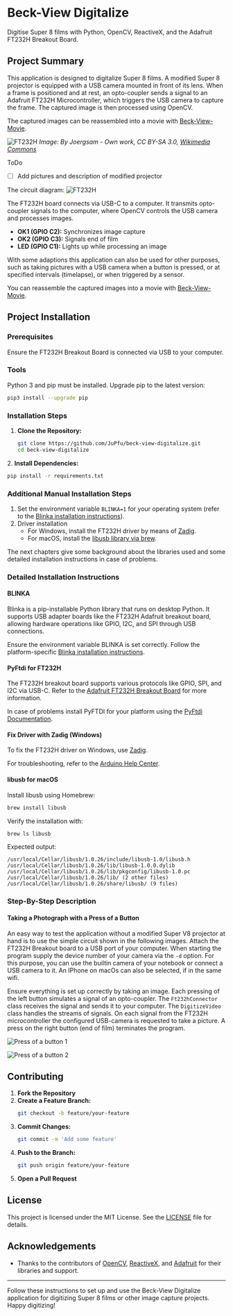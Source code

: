 # Beck-View Digitalize

Digitise Super 8 films with Python, OpenCV, ReactiveX, and the Adafruit FT232H Breakout Board.

## Project Summary

This application is designed to digitalize Super 8 films. A modified Super 8 projector is equipped with a USB camera mounted in front of its lens. When a frame is positioned and at rest, an opto-coupler sends a signal to an Adafruit FT232H Microcontroller, which triggers the USB camera to capture the frame. The captured image is then processed using OpenCV.

The captured images can be reassembled into a movie with [Beck-View-Movie](https://github.com/JuPfu/beck-view-movie).

![FT232H](./assets/img/BauerProjektorT610.png)
*Image: By Joergsam - Own work, CC BY-SA 3.0, [Wikimedia Commons](https://commons.wikimedia.org/w/index.php?curid=18493617)*

ToDo
- [ ] Add pictures and description of modified projector

The circuit diagram:
![FT232H](./assets/img/FT232-Board_Optocoupler.png)

The FT232H board connects via USB-C to a computer. It transmits opto-coupler signals to the computer, where OpenCV controls the USB camera and processes images.

- **OK1 (GPIO C2):** Synchronizes image capture
- **OK2 (GPIO C3):** Signals end of film
- **LED (GPIO C1):** Lights up while processing an image

With some adaptions this application can also be used for other purposes, such as taking pictures with a USB camera when a button is pressed, or at specified intervals (timelapse), or when triggered by a sensor.

You can reassemble the captured images into a movie with [Beck-View-Movie](https://github.com/JuPfu/beck-view-movie).

## Project Installation

### Prerequisites

Ensure the FT232H Breakout Board is connected via USB to your computer.

### Tools

Python 3 and pip must be installed. Upgrade pip to the latest version:
```bash
pip3 install --upgrade pip
```

### Installation Steps

1. **Clone the Repository:**
   ```bash
   git clone https://github.com/JuPfu/beck-view-digitalize.git
   cd beck-view-digitalize
   ```

<a id="install_dependencies"></a>
2. **Install Dependencies:**
   ```bash
   pip install -r requirements.txt
   ```

### Additional Manual Installation Steps

1. Set the environment variable `BLINKA=1` for your operating system (refer to the [Blinka installation instructions](https://learn.adafruit.com/circuitpython-on-any-computer-with-ft232h/setup)).
2. Driver installation
   - For Windows, install the FT232H driver by means of [Zadig](#zadig).
   - For macOS, install the [libusb library via brew](#libusb).

The next chapters give some background about the libraries used and some detailed installation instructions in case of problems.

### Detailed Installation Instructions

#### BLINKA

Blinka is a pip-installable Python library that runs on desktop Python. It supports USB adapter boards like the FT232H Adafruit breakout board, allowing hardware operations like GPIO, I2C, and SPI through USB connections.

Ensure the environment variable BLINKA is set correctly. Follow the platform-specific [Blinka installation instructions](https://learn.adafruit.com/circuitpython-on-any-computer-with-ft232h/setup).

#### PyFtdi for FT232H

The FT232H breakout board supports various protocols like GPIO, SPI, and I2C via USB-C. Refer to the [Adafruit FT232H Breakout Board](https://www.adafruit.com/product/2264) for more information.

In case of problems install PyFTDI for your platform using the [PyFtdi Documentation](https://eblot.github.io/pyftdi/).

<a id="zadig"></a>
#### Fix Driver with Zadig (Windows)

To fix the FT232H driver on Windows, use [Zadig](https://learn.adafruit.com/circuitpython-on-any-computer-with-ft232h/windows).

For troubleshooting, refer to the [Arduino Help Center](https://support.arduino.cc/hc/en-us/articles/4411305694610-Install-or-update-FTDI-drivers).

<a id="libusb"></a>
#### libusb for macOS

Install libusb using Homebrew:
```bash
brew install libusb
```

Verify the installation with:
```bash
brew ls libusb
```

Expected output:
```
/usr/local/Cellar/libusb/1.0.26/include/libusb-1.0/libusb.h
/usr/local/Cellar/libusb/1.0.26/lib/libusb-1.0.0.dylib
/usr/local/Cellar/libusb/1.0.26/lib/pkgconfig/libusb-1.0.pc
/usr/local/Cellar/libusb/1.0.26/lib/ (2 other files)
/usr/local/Cellar/libusb/1.0.26/share/libusb/ (9 files)
```

### Step-By-Step Description

#### Taking a Photograph with a Press of a Button

An easy way to test the application without a modified Super V8 projector at hand is to use the simple
circuit shown in the following images. Attach the FT232H Breakout board to a USB port of your computer.
When starting the program supply the device number of your camera via the `-d` option. For this purpose, you can use 
the builtin camera of your notebook or connect a USB camera to it. An IPhone on macOs can also be selected,
if in the same wifi.

Ensure everything is set up correctly by taking an image. Each pressing of the left button simulates a signal of an 
opto-coupler. The `Ft232hConnector` class receives the signal and sends it to your computer. The `DigitizeVideo` class 
handles the streams of signals. On each signal from the FT232H microcontroller the configured USB-camera is requested to
take a picture. A press on the right button (end of film) terminates the program.

![Press of a button 1](./assets/img/press_of_a_button_1.png)

![Press of a button 2](./assets/img/press_of_a_button_2.png)

## Contributing

1. **Fork the Repository**
2. **Create a Feature Branch:**
   ```bash
   git checkout -b feature/your-feature
   ```
3. **Commit Changes:**
   ```bash
   git commit -m 'Add some feature'
   ```
4. **Push to the Branch:**
   ```bash
   git push origin feature/your-feature
   ```
5. **Open a Pull Request**

## License

This project is licensed under the MIT License. See the [LICENSE](LICENSE) file for details.

## Acknowledgements

- Thanks to the contributors of [OpenCV](https://opencv.org/), [ReactiveX](https://reactivex.io/), and [Adafruit](https://www.adafruit.com/) for their libraries and support.

---

Follow these instructions to set up and use the Beck-View Digitalize application for digitizing Super 8 films or other image capture projects. Happy digitizing!